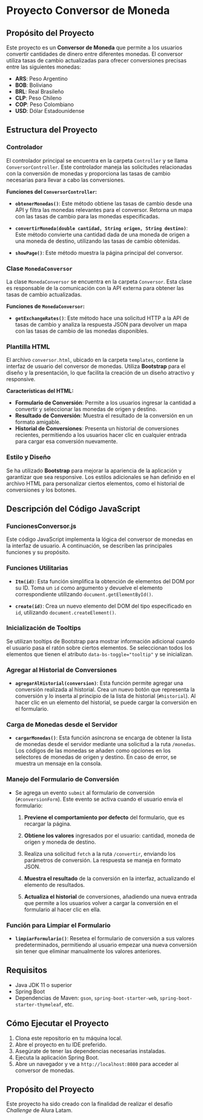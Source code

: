 # Proyecto Conversor de Moneda

## Propósito del Proyecto

Este proyecto es un **Conversor de Moneda** que permite a los usuarios convertir cantidades de dinero entre diferentes monedas. El conversor utiliza tasas de cambio actualizadas para ofrecer conversiones precisas entre las siguientes monedas:

- **ARS**: Peso Argentino
- **BOB**: Boliviano
- **BRL**: Real Brasileño
- **CLP**: Peso Chileno
- **COP**: Peso Colombiano
- **USD**: Dólar Estadounidense

## Estructura del Proyecto

### Controlador

El controlador principal se encuentra en la carpeta `Controller` y se llama `ConversorController`. Este controlador maneja las solicitudes relacionadas con la conversión de monedas y proporciona las tasas de cambio necesarias para llevar a cabo las conversiones.

**Funciones del `ConversorController`:**

- **`obtenerMonedas()`**: Este método obtiene las tasas de cambio desde una API y filtra las monedas relevantes para el conversor. Retorna un mapa con las tasas de cambio para las monedas especificadas.

- **`convertirMoneda(double cantidad, String origen, String destino)`**: Este método convierte una cantidad dada de una moneda de origen a una moneda de destino, utilizando las tasas de cambio obtenidas.

- **`showPage()`**: Este método muestra la página principal del conversor.

### Clase `MonedaConversor`

La clase `MonedaConversor` se encuentra en la carpeta `Conversor`. Esta clase es responsable de la comunicación con la API externa para obtener las tasas de cambio actualizadas.

**Funciones de `MonedaConversor`:**

- **`getExchangeRates()`**: Este método hace una solicitud HTTP a la API de tasas de cambio y analiza la respuesta JSON para devolver un mapa con las tasas de cambio de las monedas disponibles.

### Plantilla HTML

El archivo `conversor.html`, ubicado en la carpeta `templates`, contiene la interfaz de usuario del conversor de monedas. Utiliza **Bootstrap** para el diseño y la presentación, lo que facilita la creación de un diseño atractivo y responsive.

**Características del HTML:**

- **Formulario de Conversión**: Permite a los usuarios ingresar la cantidad a convertir y seleccionar las monedas de origen y destino.
- **Resultado de Conversión**: Muestra el resultado de la conversión en un formato amigable.
- **Historial de Conversiones**: Presenta un historial de conversiones recientes, permitiendo a los usuarios hacer clic en cualquier entrada para cargar esa conversión nuevamente.

### Estilo y Diseño

Se ha utilizado **Bootstrap** para mejorar la apariencia de la aplicación y garantizar que sea responsive. Los estilos adicionales se han definido en el archivo HTML para personalizar ciertos elementos, como el historial de conversiones y los botones.

## Descripción del Código JavaScript

### FuncionesConversor.js

Este código JavaScript implementa la lógica del conversor de monedas en la interfaz de usuario. A continuación, se describen las principales funciones y su propósito.

### Funciones Utilitarias

- **`Itm(id)`**: Esta función simplifica la obtención de elementos del DOM por su ID. Toma un `id` como argumento y devuelve el elemento correspondiente utilizando `document.getElementById()`.

- **`create(id)`**: Crea un nuevo elemento del DOM del tipo especificado en `id`, utilizando `document.createElement()`.

### Inicialización de Tooltips

Se utilizan tooltips de Bootstrap para mostrar información adicional cuando el usuario pasa el ratón sobre ciertos elementos. Se seleccionan todos los elementos que tienen el atributo `data-bs-toggle="tooltip"` y se inicializan.

### Agregar al Historial de Conversiones

- **`agregarAlHistorial(conversion)`**: Esta función permite agregar una conversión realizada al historial. Crea un nuevo botón que representa la conversión y lo inserta al principio de la lista de historial (`#historial`). Al hacer clic en un elemento del historial, se puede cargar la conversión en el formulario.

### Carga de Monedas desde el Servidor

- **`cargarMonedas()`**: Esta función asíncrona se encarga de obtener la lista de monedas desde el servidor mediante una solicitud a la ruta `/monedas`. Los códigos de las monedas se añaden como opciones en los selectores de monedas de origen y destino. En caso de error, se muestra un mensaje en la consola.

### Manejo del Formulario de Conversión

- Se agrega un evento `submit` al formulario de conversión (`#conversionForm`). Este evento se activa cuando el usuario envía el formulario:

  1. **Previene el comportamiento por defecto** del formulario, que es recargar la página.

  2. **Obtiene los valores** ingresados por el usuario: cantidad, moneda de origen y moneda de destino.

  3. Realiza una solicitud `fetch` a la ruta `/convertir`, enviando los parámetros de conversión. La respuesta se maneja en formato JSON.

  4. **Muestra el resultado** de la conversión en la interfaz, actualizando el elemento de resultados.

  5. **Actualiza el historial** de conversiones, añadiendo una nueva entrada que permite a los usuarios volver a cargar la conversión en el formulario al hacer clic en ella.

### Función para Limpiar el Formulario

- **`limpiarFormulario()`**: Resetea el formulario de conversión a sus valores predeterminados, permitiendo al usuario empezar una nueva conversión sin tener que eliminar manualmente los valores anteriores.

## Requisitos

- Java JDK 11 o superior
- Spring Boot
- Dependencias de Maven: `gson`, `spring-boot-starter-web`, `spring-boot-starter-thymeleaf`, etc.

## Cómo Ejecutar el Proyecto

1. Clona este repositorio en tu máquina local.
2. Abre el proyecto en tu IDE preferido.
3. Asegúrate de tener las dependencias necesarias instaladas.
4. Ejecuta la aplicación Spring Boot.
5. Abre un navegador y ve a `http://localhost:8080` para acceder al conversor de monedas.

## Propósito del Proyecto

Este proyecto ha sido creado con la finalidad de realizar el desafío *Challenge* de Alura Latam.